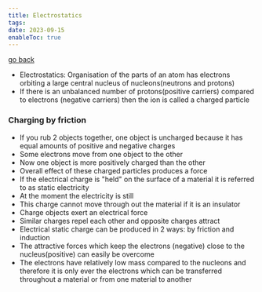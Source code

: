 ```yaml
---
title: Electrostatics
tags: 
date: 2023-09-15
enableToc: true
---
```


[go back](9Subjects/9Physics.md)

- Electrostatics: Organisation of the parts of an atom has electrons orbiting a large central nucleus of nucleons(neutrons and protons)
- If there is an unbalanced number of protons(positive carriers) compared to electrons (negative carriers) then the ion is called a charged particle

### Charging by friction
- If you rub 2 objects together, one object is uncharged because it has equal amounts of positive and negative charges
- Some electrons move from one object to the other
- Now one object is more positively charged than the other
- Overall effect of these charged particles produces a force
- If the electrical charge is "held" on the surface of a material it is referred to as static electricity
- At the moment the electricity is still
- This charge cannot move through out the material if it is an insulator
- Charge objects exert an electrical force
- Similar charges repel each other and opposite charges attract
- Electrical static charge can be produced in 2 ways: by friction and induction
- The attractive forces which keep the electrons (negative) close to the nucleus(positive) can easily be overcome
- The electrons have relatively low mass compared to the nucleons and therefore it is only ever the electrons which can be transferred throughout a material or from one material to another